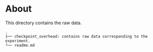 # About 

This directory contains the raw data. 


```
.
├── checkpoint_overhead: contains raw data corresponding to the experiment. 
└── readme.md
```